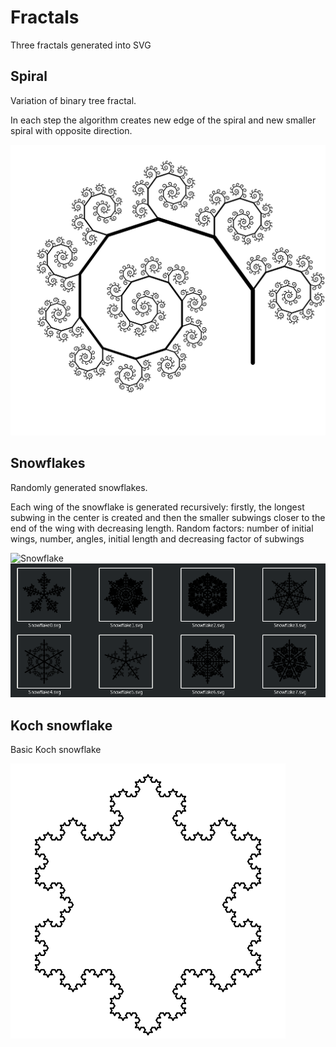 # Fractals
Three fractals generated into SVG

## Spiral
Variation of binary tree fractal.

In each step the algorithm creates new edge of the spiral and new smaller spiral with opposite direction.

![Spiral](Spiral.svg)

## Snowflakes
Randomly generated snowflakes.

Each wing of the snowflake is generated recursively: firstly, the longest subwing in the center is created and then the smaller subwings closer to the end of the wing with decreasing length.
Random factors: number of initial wings, number, angles, initial length and decreasing factor of subwings

![Snowflake](Snowflake.png)
![Snowflakes](Snowflakes.png)

## Koch snowflake
Basic Koch snowflake

![Kochflake](Kochflake.svg)
